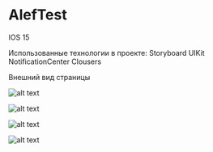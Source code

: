 # AlefTest

IOS 15

Использованные технологии в проекте:
Storyboard
UIKit
NotificationCenter
Clousers

Внешний вид страницы

![alt text](Screens/1.png)

![alt text](Screens/2.png)

![alt text](Screens/3.png)

![alt text](Screens/4.png)
